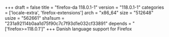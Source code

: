+++
draft = false
title = "firefox-da 118.0.1-1"
version = "118.0.1-1"
categories = ['locale-extra', 'firefox-extensions']
arch = "x86_64"
size = "512648"
usize = "562661"
sha1sum = "231a92114b0aa1d75f90c7c7f93d1e032cf33891"
depends = "['firefox>=118.0.1']"
+++
Danish language support for Firefox
